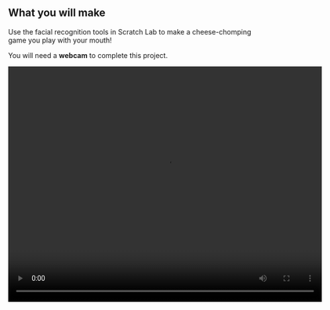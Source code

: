 ## What you will make

Use the facial recognition tools in Scratch Lab to make a cheese-chomping game you play with your mouth! 

You will need a **webcam** to complete this project.

<video width="640" height="480" controls>
  <source src="images/chomp-the-cheese-480.mp4" type="video/mp4">
Your browser does not support the video tag.
</video>